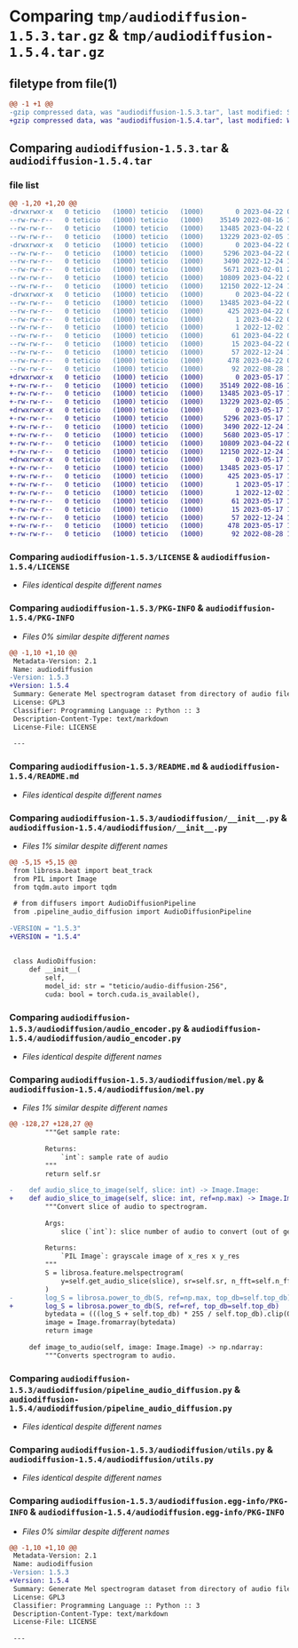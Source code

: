 # Comparing `tmp/audiodiffusion-1.5.3.tar.gz` & `tmp/audiodiffusion-1.5.4.tar.gz`

## filetype from file(1)

```diff
@@ -1 +1 @@
-gzip compressed data, was "audiodiffusion-1.5.3.tar", last modified: Sat Apr 22 08:37:15 2023, max compression
+gzip compressed data, was "audiodiffusion-1.5.4.tar", last modified: Wed May 17 15:16:42 2023, max compression
```

## Comparing `audiodiffusion-1.5.3.tar` & `audiodiffusion-1.5.4.tar`

### file list

```diff
@@ -1,20 +1,20 @@
-drwxrwxr-x   0 teticio   (1000) teticio   (1000)        0 2023-04-22 08:37:15.793655 audiodiffusion-1.5.3/
--rw-rw-r--   0 teticio   (1000) teticio   (1000)    35149 2022-08-16 17:16:58.000000 audiodiffusion-1.5.3/LICENSE
--rw-rw-r--   0 teticio   (1000) teticio   (1000)    13485 2023-04-22 08:37:15.793655 audiodiffusion-1.5.3/PKG-INFO
--rw-rw-r--   0 teticio   (1000) teticio   (1000)    13229 2023-02-05 11:03:03.000000 audiodiffusion-1.5.3/README.md
-drwxrwxr-x   0 teticio   (1000) teticio   (1000)        0 2023-04-22 08:37:15.789655 audiodiffusion-1.5.3/audiodiffusion/
--rw-rw-r--   0 teticio   (1000) teticio   (1000)     5296 2023-04-22 08:32:34.000000 audiodiffusion-1.5.3/audiodiffusion/__init__.py
--rw-rw-r--   0 teticio   (1000) teticio   (1000)     3490 2022-12-24 15:06:00.000000 audiodiffusion-1.5.3/audiodiffusion/audio_encoder.py
--rw-rw-r--   0 teticio   (1000) teticio   (1000)     5671 2023-02-01 22:49:09.000000 audiodiffusion-1.5.3/audiodiffusion/mel.py
--rw-rw-r--   0 teticio   (1000) teticio   (1000)    10809 2023-04-22 08:29:21.000000 audiodiffusion-1.5.3/audiodiffusion/pipeline_audio_diffusion.py
--rw-rw-r--   0 teticio   (1000) teticio   (1000)    12150 2022-12-24 18:47:40.000000 audiodiffusion-1.5.3/audiodiffusion/utils.py
-drwxrwxr-x   0 teticio   (1000) teticio   (1000)        0 2023-04-22 08:37:15.793655 audiodiffusion-1.5.3/audiodiffusion.egg-info/
--rw-rw-r--   0 teticio   (1000) teticio   (1000)    13485 2023-04-22 08:37:15.000000 audiodiffusion-1.5.3/audiodiffusion.egg-info/PKG-INFO
--rw-rw-r--   0 teticio   (1000) teticio   (1000)      425 2023-04-22 08:37:15.000000 audiodiffusion-1.5.3/audiodiffusion.egg-info/SOURCES.txt
--rw-rw-r--   0 teticio   (1000) teticio   (1000)        1 2023-04-22 08:37:15.000000 audiodiffusion-1.5.3/audiodiffusion.egg-info/dependency_links.txt
--rw-rw-r--   0 teticio   (1000) teticio   (1000)        1 2022-12-02 17:31:12.000000 audiodiffusion-1.5.3/audiodiffusion.egg-info/not-zip-safe
--rw-rw-r--   0 teticio   (1000) teticio   (1000)       61 2023-04-22 08:37:15.000000 audiodiffusion-1.5.3/audiodiffusion.egg-info/requires.txt
--rw-rw-r--   0 teticio   (1000) teticio   (1000)       15 2023-04-22 08:37:15.000000 audiodiffusion-1.5.3/audiodiffusion.egg-info/top_level.txt
--rw-rw-r--   0 teticio   (1000) teticio   (1000)       57 2022-12-24 11:03:28.000000 audiodiffusion-1.5.3/pyproject.toml
--rw-rw-r--   0 teticio   (1000) teticio   (1000)      478 2023-04-22 08:37:15.793655 audiodiffusion-1.5.3/setup.cfg
--rw-rw-r--   0 teticio   (1000) teticio   (1000)       92 2022-08-28 13:28:51.000000 audiodiffusion-1.5.3/setup.py
+drwxrwxr-x   0 teticio   (1000) teticio   (1000)        0 2023-05-17 15:16:42.699539 audiodiffusion-1.5.4/
+-rw-rw-r--   0 teticio   (1000) teticio   (1000)    35149 2022-08-16 17:16:58.000000 audiodiffusion-1.5.4/LICENSE
+-rw-rw-r--   0 teticio   (1000) teticio   (1000)    13485 2023-05-17 15:16:42.699539 audiodiffusion-1.5.4/PKG-INFO
+-rw-rw-r--   0 teticio   (1000) teticio   (1000)    13229 2023-02-05 11:03:03.000000 audiodiffusion-1.5.4/README.md
+drwxrwxr-x   0 teticio   (1000) teticio   (1000)        0 2023-05-17 15:16:42.695539 audiodiffusion-1.5.4/audiodiffusion/
+-rw-rw-r--   0 teticio   (1000) teticio   (1000)     5296 2023-05-17 15:13:51.000000 audiodiffusion-1.5.4/audiodiffusion/__init__.py
+-rw-rw-r--   0 teticio   (1000) teticio   (1000)     3490 2022-12-24 15:06:00.000000 audiodiffusion-1.5.4/audiodiffusion/audio_encoder.py
+-rw-rw-r--   0 teticio   (1000) teticio   (1000)     5680 2023-05-17 15:12:31.000000 audiodiffusion-1.5.4/audiodiffusion/mel.py
+-rw-rw-r--   0 teticio   (1000) teticio   (1000)    10809 2023-04-22 08:29:21.000000 audiodiffusion-1.5.4/audiodiffusion/pipeline_audio_diffusion.py
+-rw-rw-r--   0 teticio   (1000) teticio   (1000)    12150 2022-12-24 18:47:40.000000 audiodiffusion-1.5.4/audiodiffusion/utils.py
+drwxrwxr-x   0 teticio   (1000) teticio   (1000)        0 2023-05-17 15:16:42.699539 audiodiffusion-1.5.4/audiodiffusion.egg-info/
+-rw-rw-r--   0 teticio   (1000) teticio   (1000)    13485 2023-05-17 15:16:42.000000 audiodiffusion-1.5.4/audiodiffusion.egg-info/PKG-INFO
+-rw-rw-r--   0 teticio   (1000) teticio   (1000)      425 2023-05-17 15:16:42.000000 audiodiffusion-1.5.4/audiodiffusion.egg-info/SOURCES.txt
+-rw-rw-r--   0 teticio   (1000) teticio   (1000)        1 2023-05-17 15:16:42.000000 audiodiffusion-1.5.4/audiodiffusion.egg-info/dependency_links.txt
+-rw-rw-r--   0 teticio   (1000) teticio   (1000)        1 2022-12-02 17:31:12.000000 audiodiffusion-1.5.4/audiodiffusion.egg-info/not-zip-safe
+-rw-rw-r--   0 teticio   (1000) teticio   (1000)       61 2023-05-17 15:16:42.000000 audiodiffusion-1.5.4/audiodiffusion.egg-info/requires.txt
+-rw-rw-r--   0 teticio   (1000) teticio   (1000)       15 2023-05-17 15:16:42.000000 audiodiffusion-1.5.4/audiodiffusion.egg-info/top_level.txt
+-rw-rw-r--   0 teticio   (1000) teticio   (1000)       57 2022-12-24 11:03:28.000000 audiodiffusion-1.5.4/pyproject.toml
+-rw-rw-r--   0 teticio   (1000) teticio   (1000)      478 2023-05-17 15:16:42.699539 audiodiffusion-1.5.4/setup.cfg
+-rw-rw-r--   0 teticio   (1000) teticio   (1000)       92 2022-08-28 13:28:51.000000 audiodiffusion-1.5.4/setup.py
```

### Comparing `audiodiffusion-1.5.3/LICENSE` & `audiodiffusion-1.5.4/LICENSE`

 * *Files identical despite different names*

### Comparing `audiodiffusion-1.5.3/PKG-INFO` & `audiodiffusion-1.5.4/PKG-INFO`

 * *Files 0% similar despite different names*

```diff
@@ -1,10 +1,10 @@
 Metadata-Version: 2.1
 Name: audiodiffusion
-Version: 1.5.3
+Version: 1.5.4
 Summary: Generate Mel spectrogram dataset from directory of audio files.
 License: GPL3
 Classifier: Programming Language :: Python :: 3
 Description-Content-Type: text/markdown
 License-File: LICENSE
 
 ---
```

### Comparing `audiodiffusion-1.5.3/README.md` & `audiodiffusion-1.5.4/README.md`

 * *Files identical despite different names*

### Comparing `audiodiffusion-1.5.3/audiodiffusion/__init__.py` & `audiodiffusion-1.5.4/audiodiffusion/__init__.py`

 * *Files 1% similar despite different names*

```diff
@@ -5,15 +5,15 @@
 from librosa.beat import beat_track
 from PIL import Image
 from tqdm.auto import tqdm
 
 # from diffusers import AudioDiffusionPipeline
 from .pipeline_audio_diffusion import AudioDiffusionPipeline
 
-VERSION = "1.5.3"
+VERSION = "1.5.4"
 
 
 class AudioDiffusion:
     def __init__(
         self,
         model_id: str = "teticio/audio-diffusion-256",
         cuda: bool = torch.cuda.is_available(),
```

### Comparing `audiodiffusion-1.5.3/audiodiffusion/audio_encoder.py` & `audiodiffusion-1.5.4/audiodiffusion/audio_encoder.py`

 * *Files identical despite different names*

### Comparing `audiodiffusion-1.5.3/audiodiffusion/mel.py` & `audiodiffusion-1.5.4/audiodiffusion/mel.py`

 * *Files 1% similar despite different names*

```diff
@@ -128,27 +128,27 @@
         """Get sample rate:
 
         Returns:
             `int`: sample rate of audio
         """
         return self.sr
 
-    def audio_slice_to_image(self, slice: int) -> Image.Image:
+    def audio_slice_to_image(self, slice: int, ref=np.max) -> Image.Image:
         """Convert slice of audio to spectrogram.
 
         Args:
             slice (`int`): slice number of audio to convert (out of get_number_of_slices())
 
         Returns:
             `PIL Image`: grayscale image of x_res x y_res
         """
         S = librosa.feature.melspectrogram(
             y=self.get_audio_slice(slice), sr=self.sr, n_fft=self.n_fft, hop_length=self.hop_length, n_mels=self.n_mels
         )
-        log_S = librosa.power_to_db(S, ref=np.max, top_db=self.top_db)
+        log_S = librosa.power_to_db(S, ref=ref, top_db=self.top_db)
         bytedata = (((log_S + self.top_db) * 255 / self.top_db).clip(0, 255) + 0.5).astype(np.uint8)
         image = Image.fromarray(bytedata)
         return image
 
     def image_to_audio(self, image: Image.Image) -> np.ndarray:
         """Converts spectrogram to audio.
```

### Comparing `audiodiffusion-1.5.3/audiodiffusion/pipeline_audio_diffusion.py` & `audiodiffusion-1.5.4/audiodiffusion/pipeline_audio_diffusion.py`

 * *Files identical despite different names*

### Comparing `audiodiffusion-1.5.3/audiodiffusion/utils.py` & `audiodiffusion-1.5.4/audiodiffusion/utils.py`

 * *Files identical despite different names*

### Comparing `audiodiffusion-1.5.3/audiodiffusion.egg-info/PKG-INFO` & `audiodiffusion-1.5.4/audiodiffusion.egg-info/PKG-INFO`

 * *Files 0% similar despite different names*

```diff
@@ -1,10 +1,10 @@
 Metadata-Version: 2.1
 Name: audiodiffusion
-Version: 1.5.3
+Version: 1.5.4
 Summary: Generate Mel spectrogram dataset from directory of audio files.
 License: GPL3
 Classifier: Programming Language :: Python :: 3
 Description-Content-Type: text/markdown
 License-File: LICENSE
 
 ---
```

